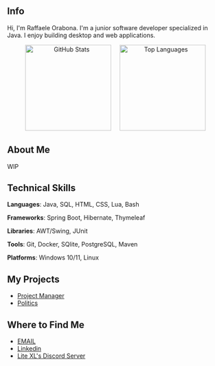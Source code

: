 ## Info

Hi, I'm Raffaele Orabona. I'm a junior software developer specialized in Java. I enjoy building desktop and web applications.

<p align="center">
  <img src="https://github-readme-stats.vercel.app/api?username=PerilousBooklet&theme=dark" alt="GitHub Stats" height="200"/>
  &nbsp;&nbsp;&nbsp;
  <img src="https://github-readme-stats.vercel.app/api/top-langs/?username=PerilousBooklet&layout=compact&hide=jupyter%20notebook,dart,php,python,c%2B%2B&theme=dark" alt="Top Languages" height="200"/>
</p>

## About Me

<!-- I have experience in ?, I bring ? My passion lies in ? -->

WIP

## Technical Skills

**Languages**: Java, SQL, HTML, CSS, Lua, Bash

**Frameworks**: Spring Boot, Hibernate, Thymeleaf

**Libraries**: AWT/Swing, JUnit

**Tools**: Git, Docker, SQlite, PostgreSQL, Maven

**Platforms**: Windows 10/11, Linux

## My Projects

- [Project Manager]()
- [Politics]()

## Where to Find Me

- [EMAIL](mailto:raffaele.orabona@protonmail.com)
- [Linkedin](https://www.linkedin.com/in/raffaele-orabona-03821b231/)
- [Lite XL's Discord Server](https://discord.gg/47gNc6YMW3)
